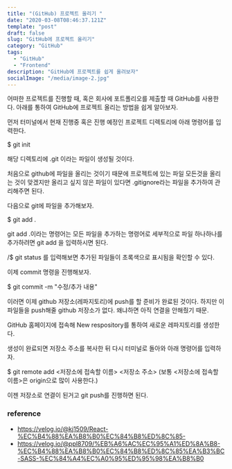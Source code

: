 ```yaml
---
title: "(GitHub) 프로젝트 올리기 "
date: "2020-03-08T08:46:37.121Z"
template: "post"
draft: false
slug: "GitHub에 프로젝트 올리기"
category: "GitHub"
tags:
  - "GitHub"
  - "Frontend"
description: "GitHub에 프로젝트를 쉽게 올려보자"
socialImage: "/media/image-2.jpg"
---
```


어떠한 프로젝트를 진행할 때, 혹은 회사에 포트폴리오를 제출할 때 GitHub를 사용한다.
아래를 통하여 GitHub에 프로젝트 올리는 방법을 쉽게 알아보자.

먼저 터미널에서 현재 진행중 혹은 진행 예정인 프로젝트 디렉토리에 아래 명령어를 입력한다.

\$ git init

해당 디렉토리에 .git 이라는 파일이 생성될 것이다.

처음으로 github에 파일을 올리는 것이기 때문에 프로젝트에 있는 파일 모든것을 올리는 것이 맞겠지만
올리고 싶지 않은 파일이 있다면 .gitignore라는 파일을 추가하여 관리해주면 된다.

다음으로 git에 파일을 추가해보자.

\$ git add .

git add .이라는 명령어는 모든 파일을 추가하는 명령어로 세부적으로 파일 하나하나를 추가하려면 git add <filename>을 입력하시면 된다.

/\$ git status 를 입력해보면 추가된 파일들이 초록색으로 표시됨을 확인할 수 있다.

이제 commit 명령을 진행해보자.

\$ git commit -m "수정/추가 내용"

이러면 이제 github 저장소(레파지토리)에 push를 할 준비가 완료된 것이다. 하지만 이 파일들을 push해줄 github 저장소가 없다. 왜냐하면 아직 연결을 안해줬기 때문.

GitHub 홈페이지에 접속해 New respository를 통하여 새로운 레파지토리를 생성한다.

생성이 완료되면 저장소 주소를 복사한 뒤 다시 터미널로 돌아와 아래 명령어를 입력하자.

\$ git remote add <저장소에 접속할 이름> <저장소 주소>
(보통 <저장소에 접속할 이름>은 origin으로 많이 사용한다.)

이젠 저장소로 연결이 된거고 git push를 진행하면 된다.

### reference

- https://velog.io/@kj1509/React-%EC%B4%88%EA%B8%B0%EC%84%B8%ED%8C%85-
- https://velog.io/@ppl8709/%EB%A6%AC%EC%95%A1%ED%8A%B8-%EC%B4%88%EA%B8%B0%EC%84%B8%ED%8C%85%EA%B3%BC-SASS-%EC%84%A4%EC%A0%95%ED%95%98%EA%B8%B0
